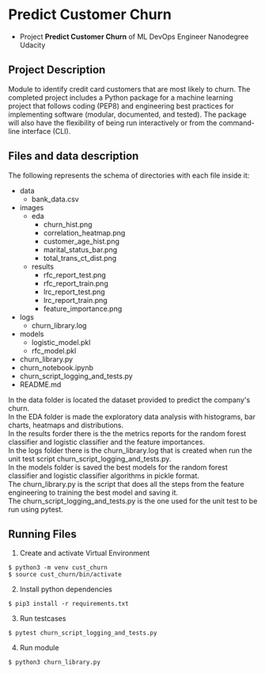  # Predict Customer Churn

- Project **Predict Customer Churn** of ML DevOps Engineer Nanodegree Udacity

## Project Description
Module to identify credit card customers that are most likely to churn. The completed project includes a Python package for a machine learning project that follows coding (PEP8) and engineering best practices for implementing software (modular, documented, and tested). The package will also have the flexibility of being run interactively or from the command-line interface (CLI).

## Files and data description
The following represents the schema of directories with each file inside it:

- data
   - bank_data.csv
- images
  - eda
    - churn_hist.png
    - correlation_heatmap.png
    - customer_age_hist.png
    - marital_status_bar.png
    - total_trans_ct_dist.png
  - results
    - rfc_report_test.png
    - rfc_report_train.png
    - lrc_report_test.png
    - lrc_report_train.png
    - feature_importance.png
- logs
  - churn_library.log
- models
  - logistic_model.pkl
  - rfc_model.pkl
- churn_library.py
- churn_notebook.ipynb
- churn_script_logging_and_tests.py
- README.md

In the data folder is located the dataset provided to predict the company's churn.\
In the EDA folder is made the exploratory data analysis with histograms, bar charts, heatmaps and distributions.\
In the results forder there is the the metrics reports for the random forest classifier and logistic classifier and the feature importances.\
In the logs folder there is the churn_library.log that is created when run the unit test script churn_script_logging_and_tests.py.\
In the models folder is saved the best models for the random forest classifier and logistic classifier algorithms in pickle format.\
The churn_library.py is the script that does all the steps from the feature engineering to training the best model and saving it.\
The churn_script_logging_and_tests.py is the one used for the unit test to be run using pytest.

## Running Files
1. Create and activate Virtual Environment
```
$ python3 -m venv cust_churn
$ source cust_churn/bin/activate
```
2. Install python dependencies
```angular2html
$ pip3 install -r requirements.txt
```
3. Run testcases
```angular2html
$ pytest churn_script_logging_and_tests.py
```
4. Run module
```angular2html
$ python3 churn_library.py



